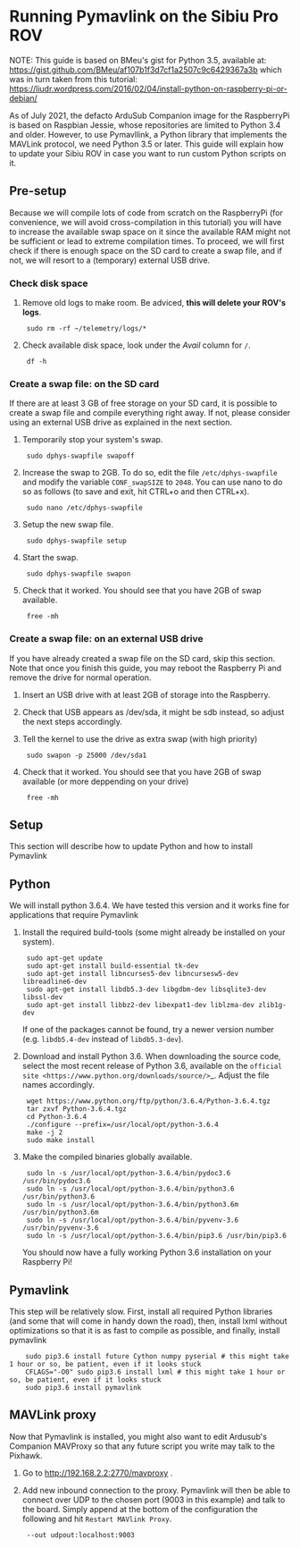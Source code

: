 Running Pymavlink on the Sibiu Pro ROV
======================================

NOTE: This guide is based on BMeu's gist for Python 3.5, available at:
https://gist.github.com/BMeu/af107b1f3d7cf1a2507c9c6429367a3b
which was in turn taken from this tutorial:
https://liudr.wordpress.com/2016/02/04/install-python-on-raspberry-pi-or-debian/

As of July 2021, the defacto ArduSub Companion image for the RaspberryPi is
based on Raspbian Jessie, whose repositories are limited to Python 3.4 and
older. However, to use Pymavllink, a Python library that implements the
MAVLink protocol, we need Python 3.5 or later. This guide will explain how
to update your Sibiu ROV in case you want to run custom Python scripts on it.



## Pre-setup

Because we will compile lots of code from scratch on the RaspberryPi (for
convenience, we will avoid cross-compilation in this tutorial) you will have
to increase the available swap space on it since the available RAM might not
be sufficient or lead to extreme compilation times. To proceed, we will first
check if there is enough space on the SD card to create a swap file, and if not,
we will resort to a (temporary) external USB drive.

### Check disk space
1. Remove old logs to make room. Be adviced, **this will delete your ROV's logs**.

        sudo rm -rf ~/telemetry/logs/*

2. Check available disk space, look under the *Avail* column for `/`.

        df -h

### Create a swap file: on the SD card
If there are at least 3 GB of free storage on your SD card, it is possible
to create a swap file and compile everything right away. If not, please consider
using an external USB drive as explained in the next section.

1. Temporarily stop your system's swap.

        sudo dphys-swapfile swapoff


2. Increase the swap to 2GB. To do so, edit the file `/etc/dphys-swapfile`
and modify the variable `CONF_swapSIZE` to `2048`. You can use nano to do so
as follows (to save and exit, hit CTRL+o and then CTRL+x).

        sudo nano /etc/dphys-swapfile


3. Setup the new swap file.

        sudo dphys-swapfile setup

4. Start the swap.

        sudo dphys-swapfile swapon


5. Check that it worked. You should see that you have 2GB of swap available.

        free -mh


### Create a swap file: on an external USB drive
If you have already created a swap file on the SD card, skip this section. Note
that once you finish this guide, you may reboot the Raspberry Pi and remove
the drive for normal operation.

1. Insert an USB drive with at least 2GB of storage into the Raspberry.

2. Check that USB appears as /dev/sda, it might be sdb instead, so adjust
the next steps accordingly.

3. Tell the kernel to use the drive as extra swap (with high priority)

        sudo swapon -p 25000 /dev/sda1


4. Check that it worked. You should see that you have 2GB of swap available
(or more deppending on your drive)

        free -mh




## Setup

This section will describe how to update Python and how to install Pymavlink

## Python

We will install python 3.6.4. We have tested this version and it works fine
for applications that require Pymavlink

1. Install the required build-tools (some might already be installed on your system).

        sudo apt-get update
        sudo apt-get install build-essential tk-dev
        sudo apt-get install libncurses5-dev libncursesw5-dev libreadline6-dev
        sudo apt-get install libdb5.3-dev libgdbm-dev libsqlite3-dev libssl-dev
        sudo apt-get install libbz2-dev libexpat1-dev liblzma-dev zlib1g-dev


   If one of the packages cannot be found, try a newer version number (e.g. ``libdb5.4-dev`` instead of ``libdb5.3-dev``).

2. Download and install Python 3.6. When downloading the source code, select the most recent release of Python 3.6, available
   on the `official site <https://www.python.org/downloads/source/>`_. Adjust the file names accordingly.

        wget https://www.python.org/ftp/python/3.6.4/Python-3.6.4.tgz
        tar zxvf Python-3.6.4.tgz
        cd Python-3.6.4
        ./configure --prefix=/usr/local/opt/python-3.6.4
        make -j 2
        sudo make install

3. Make the compiled binaries globally available.

        sudo ln -s /usr/local/opt/python-3.6.4/bin/pydoc3.6 /usr/bin/pydoc3.6
        sudo ln -s /usr/local/opt/python-3.6.4/bin/python3.6 /usr/bin/python3.6
        sudo ln -s /usr/local/opt/python-3.6.4/bin/python3.6m /usr/bin/python3.6m
        sudo ln -s /usr/local/opt/python-3.6.4/bin/pyvenv-3.6 /usr/bin/pyvenv-3.6
        sudo ln -s /usr/local/opt/python-3.6.4/bin/pip3.6 /usr/bin/pip3.6

   You should now have a fully working Python 3.6 installation on your Raspberry Pi!

## Pymavlink

This step will be relatively slow. First, install all required Python libraries
(and some that will come in handy down the road), then, install lxml without
optimizations so that it is as fast to compile as possible, and finally, install
pymavlink

        sudo pip3.6 install future Cython numpy pyserial # this might take 1 hour or so, be patient, even if it looks stuck
        CFLAGS="-O0" sudo pip3.6 install lxml # this might take 1 hour or so, be patient, even if it looks stuck
        sudo pip3.6 install pymavlink

## MAVLink proxy

Now that Pymavlink is installed, you might also want to edit Ardusub's Companion
MAVProxy so that any future script you write may talk to the Pixhawk.

1. Go to http://192.168.2.2:2770/mavproxy .

2. Add new inbound connection to the proxy. Pymavlink will then be able to
connect over UDP to the chosen port (9003 in this example) and talk to the board.
Simply append at the bottom of the configuration the following and hit
`Restart MAVlink Proxy`.

        --out udpout:localhost:9003

